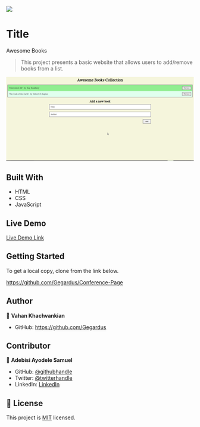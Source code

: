 ![](https://img.shields.io/badge/Microverse-blueviolet)

# Title

Awesome Books

> This project presents a basic website that allows users to add/remove books from a list.

![screenshot](./app_screenshot.png)

## Built With

- HTML
- CSS
- JavaScript

## Live Demo

[Live Demo Link](https://gegardus.github.io/Awesome-Books/)

## Getting Started

To get a local copy, clone from the link below.

https://github.com/Gegardus/Conference-Page

## Author

👤 **Vahan Khachvankian**

- GitHub: https://github.com/Gegardus

## Contributor

👤 **Adebisi Ayodele Samuel**

- GitHub: [@githubhandle](https://github.com/aeon9300)
- Twitter: [@twitterhandle](https://twitter.com/aeon9300)
- LinkedIn: [LinkedIn](https://www.linkedin.com/in/samuel-adebisi-4a589362/)

## 📝 License

This project is [MIT](./MIT.md) licensed.
